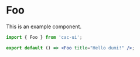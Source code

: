 # Foo

This is an example component.

```jsx
import { Foo } from 'cac-ui';

export default () => <Foo title="Hello dumi!" />;
```
